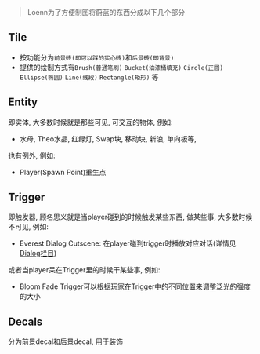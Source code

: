 > Loenn为了方便制图将蔚蓝的东西分成以下几个部分

## Tile

* 按功能分为`前景砖(即可以踩的实心砖)`和`后景砖(即背景)`
* 提供的绘制方式有`Brush(普通笔刷)` `Bucket(油漆桶填充)` `Circle(正圆)` `Ellipse(椭圆)` `Line(线段)` `Rectangle(矩形)` 等

## Entity

即实体, 大多数时候就是那些可见, 可交互的物体, 例如:

* 水母, Theo水晶, 红绿灯, Swap块, 移动块, 新浪, 单向板等, 

也有例外, 例如: 

* Player(Spawn Point)重生点

## Trigger

即触发器, 顾名思义就是当player碰到的时候触发某些东西, 做某些事, 大多数时候不可见, 例如:

* Everest Dialog Cutscene: 在player碰到trigger时播放对应对话(详情见[Dialog栏目](../dialog.md))

或者当player呆在Trigger里的时候干某些事, 例如:

* Bloom Fade Trigger可以根据玩家在Trigger中的不同位置来调整泛光的强度的大小

## Decals

分为前景decal和后景decal, 用于装饰